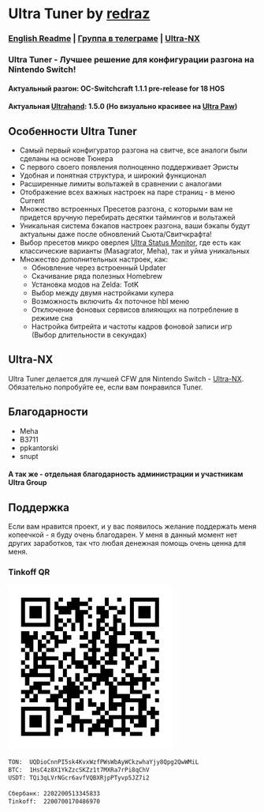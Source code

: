 # Ultra Tuner by **[redraz](https://github.com/redraz)**

### [English Readme](README_ENG.md) | [Группа в телеграме](https://t.me/UltraNX) | [Ultra-NX](https://github.com/Ultra-NX/Ultra)

### Ultra Tuner - Лучшее решение для конфигурации разгона на Nintendo Switch!

#### Актуальный разгон: OC-Switchcraft 1.1.1 pre-release for 18 HOS
#### Актуальная [Ultrahand](https://github.com/ppkantorski/Ultrahand-Overlay): 1.5.0 (Но визуально красивее на [Ultra Paw](https://github.com/Ultra-NX/Ultra-Paw-Overlay))

## Особенности Ultra Tuner
* Самый первый конфигуратор разгона на свитче, все аналоги были сделаны на основе Тюнера
* С первого своего появления полноценно поддерживает Эристы
* Удобная и понятная структура, и широкий функционал
* Расширенные лимиты вольтажей в сравнении с аналогами
* Отображение всех важных настроек на паре страниц - в меню Current
* Множество встроенных Пресетов разгона, с которыми вам не придется вручную перебирать десятки таймингов и вольтажей
* Уникальная система бэкапов настроек разгона, ваши бэкапы будут актуальны даже после обновлений Сьюта/Свитчкрафта!
* Выбор пресетов микро оверлея [Ultra Status Monitor](https://github.com/Ultra-NX/Ultra-Status-Monitor), где есть как классические варианты (Masagrator, Meha), так и уйма уникальных
* Множество дополнительных настроек, как:
   * Обновление через встроенный Updater
   * Скачивание ряда полезных Homebrew
   * Установка модов на Zelda: TotK
   * Выбор между двумя настройками кулера
   * Возможность включить 4х поточное hbl меню
   * Отключение фоновых сервисов влияющих на потребление в режиме сна
   * Настройка битрейта и частоты кадров фоновой записи игр (Выбор длительности в секундах)

## Ultra-NX
Ultra Tuner делается для лучшей CFW для Nintendo Switch - [Ultra-NX](https://github.com/Ultra-NX/Ultra). Обязательно попробуйте ее, если вам понравился Tuner.

## Благодарности 

* Meha
* B3711
* ppkantorski
* snupt
#### А так же - отдельная благодарность администрации и участникам Ultra Group

## Поддержка

Если вам нравится проект, и у вас появилось желание поддержать меня копеечкой - я буду очень благодарен.
У меня в данный момент нет других заработков, так что любая денежная помощь очень ценна для меня.            

### Tinkoff QR
![](https://github.com/Ultra-NX/Ultra-Resources/raw/main/Tinkoff%20small.png)
```
TON:  UQDioCnnPI5sk4KvxWzfPWsWbAyWCkzwhaYjy8Qpg2QwWMiL
BTC:  1HsC4z8X1YkZzcSKZz1t7MXRa7rPi8qChV
USDT: TQi3qLVrNGcr6avfVQBXRjpPTyvp5JZ7i2

Сбербанк: 2202200513345833
Tinkoff:  2200700170486970
```